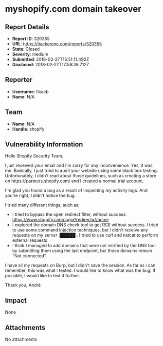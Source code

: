 # myshopify.com domain takeover

## Report Details
- **Report ID**: 320355
- **URL**: https://hackerone.com/reports/320355
- **State**: Closed
- **Severity**: medium
- **Submitted**: 2018-02-27T15:51:11.492Z
- **Disclosed**: 2018-02-27T17:59:38.712Z

## Reporter
- **Username**: 0xacb
- **Name**: N/A

## Team
- **Name**: N/A
- **Handle**: shopify

## Vulnerability Information
Hello Shopify Security Team,

I just received your email and I'm sorry for any inconvenience. Yes, it was me.
Basically, I just tried to audit your website using some black box testing. Unfortunately, I didn't read about those guidelines, such as creating a store on https://partners.shopify.com/ and I created a normal trial account.

I'm glad you found a bug as a result of inspecting my activity logs. And you're right, I didn't notice the bug.

I tried many different things, such as:

- I tried to bypass the open redirect filter, without success: https://www.shopify.com/login?redirect=//acme
- I explored the domain DNS check tool to get RCE without success. I tried to use some command injection techniques, but I didn't receive any requests on my server (█████). I tried to use curl and netcat to perform external requests.
- I think I managed to add domains that were not verified by the DNS tool by submitting them using the last endpoint, but those domains remain "Not connected".

I have all my requests on Burp, but I didn't save the session. As far as I can remember, this was what I tested. I would like to know what was the bug. If possible, I would like to test it further.

Thank you,
André

## Impact

None

## Attachments
No attachments
